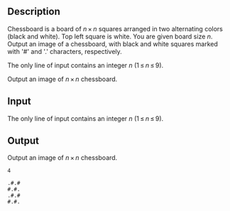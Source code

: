 ## Description

<div><p>Chessboard is a board of <span class="tex-span"><i>n</i> × <i>n</i></span> squares arranged in two alternating colors (black and white). Top left square is white. You are given board size <span class="tex-span"><i>n</i></span>. Output an image of a chessboard, with black and white squares marked with '#' and '.' characters, respectively.</p></div><div class="input-specification"><p>The only line of input contains an integer <span class="tex-span"><i>n</i></span> (<span class="tex-span">1 ≤ <i>n</i> ≤ 9</span>).</p></div><div class="output-specification"><p>Output an image of <span class="tex-span"><i>n</i> × <i>n</i></span> chessboard.</p></div>

## Input

<p>The only line of input contains an integer <span class="tex-span"><i>n</i></span> (<span class="tex-span">1 ≤ <i>n</i> ≤ 9</span>).</p>

## Output

<p>Output an image of <span class="tex-span"><i>n</i> × <i>n</i></span> chessboard.</p>





```input1
4

```




```output1
.#.#
#.#.
.#.#
#.#.

```


